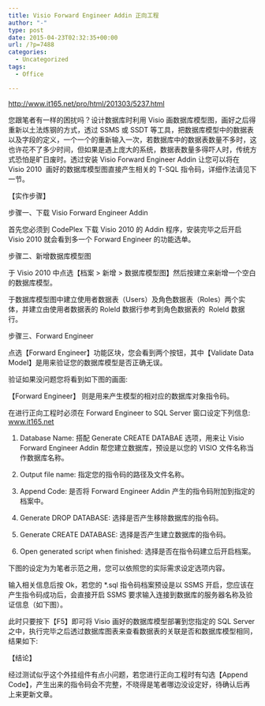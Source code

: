 ```yaml
---
title: Visio Forward Engineer Addin 正向工程
author: "-"
type: post
date: 2015-04-23T02:32:35+00:00
url: /?p=7488
categories:
  - Uncategorized
tags:
  - Office

---
```

http://www.it165.net/pro/html/201303/5237.html

您跟笔者有一样的困扰吗？设计数据库时利用 Visio 画数据库模型图，画好之后得重新以土法炼钢的方式，透过 SSMS 或 SSDT 等工具，把数据库模型中的数据表以及字段的定义，一个一个的重新输入一次，若数据库中的数据表数量不多时，这也许花不了多少时间，但如果是遇上庞大的系统，数据表数量多得吓人时，传统方式恐怕是旷日废时。透过安装 Visio Forward Engineer Addin 让您可以将在 Visio 2010  画好的数据库模型图直接产生相关的 T-SQL 指令码，详细作法请见下一节。

【实作步骤】

步骤一、下载 Visio Forward Engineer Addin

首先您必须到 CodePlex 下载 Visio 2010 的 Addin 程序，安装完毕之后开启 Visio 2010 就会看到多一个 Forward Engineer 的功能选单。


步骤二、新增数据库模型图

于 Visio 2010 中点选【档案 > 新增 > 数据库模型图】然后按建立来新增一个空白的数据库模型。

于数据库模型图中建立使用者数据表（Users）及角色数据表（Roles）两个实体，并建立由使用者数据表的 RoleId 数据行参考到角色数据表的  RoleId 数据行。


步骤三、Forward Engineer

点选【Forward Engineer】功能区块，您会看到两个按钮，其中【Validate Data Model】是用来验证您的数据库模型是否正确无误。


验证如果没问题您将看到如下图的画面: 


【Forward Engineer】 则是用来产生模型的相对应的数据库对象指令码。


在进行正向工程时必须在 Forward Engineer to SQL Server 窗口设定下列信息:  www.it165.net

1. Database Name: 搭配 Generate CREATE DATABAE 选项，用来让 Visio Forward Engineer Addin 帮您建立数据库，预设是以您的 VISIO 文件名称当作数据库名称。

2. Output file name: 指定您的指令码的路径及文件名称。

3. Append Code: 是否将 Forward Engineer Addin 产生的指令码附加到指定的档案中。

4. Generate DROP DATABASE: 选择是否产生移除数据库的指令码。

5. Generate CREATE DATABASE: 选择是否产生建立数据库的指令码。

6. Open generated script when finished: 选择是否在指令码建立后开启档案。

下图的设定为为笔者示范之用，您可以依照您的实际需求设定选项内容。


输入相关信息后按 Ok，若您的 *.sql 指令码档案预设是以 SSMS 开启，您应该在产生指令码成功后，会直接开启 SSMS 要求输入连接到数据库的服务器名称及验证信息（如下图）。


此时只要按下【F5】即可将 Visio 画好的数据库模型部署到您指定的 SQL Server 之中，执行完毕之后透过数据库图表来查看数据表的关联是否和数据库模型相同，结果如下: 


【结论】

经过测试似乎这个外挂组件有点小问题，若您进行正向工程时有勾选【Append Code】，产生出来的指令码会不完整，不晓得是笔者哪边没设定好，待确认后再上来更新文章。